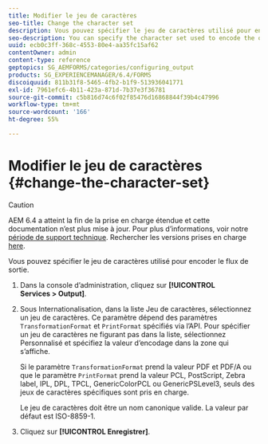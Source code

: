```yaml
---
title: Modifier le jeu de caractères
seo-title: Change the character set
description: Vous pouvez spécifier le jeu de caractères utilisé pour encoder le flux de sortie. Découvrez comment modifier le jeu de caractères.
seo-description: You can specify the character set used to encode the output stream. Learn how you can change the character set.
uuid: ecb0c3ff-368c-4553-80e4-aa35fc15af62
contentOwner: admin
content-type: reference
geptopics: SG_AEMFORMS/categories/configuring_output
products: SG_EXPERIENCEMANAGER/6.4/FORMS
discoiquuid: 811b31f8-5465-4fb2-b1f9-513936041771
exl-id: 7961efc6-4b11-423a-871d-7b37e3f36781
source-git-commit: c5b816d74c6f02f85476d16868844f39b4c47996
workflow-type: tm+mt
source-wordcount: '166'
ht-degree: 55%

---
```


# Modifier le jeu de caractères {#change-the-character-set}

>[!CAUTION]
>
>AEM 6.4 a atteint la fin de la prise en charge étendue et cette documentation n’est plus mise à jour. Pour plus d’informations, voir notre [période de support technique](https://helpx.adobe.com/fr/support/programs/eol-matrix.html). Rechercher les versions prises en charge [here](https://experienceleague.adobe.com/docs/?lang=fr).

Vous pouvez spécifier le jeu de caractères utilisé pour encoder le flux de sortie.

1. Dans la console d’administration, cliquez sur **[!UICONTROL Services > Output]**.
1. Sous Internationalisation, dans la liste Jeu de caractères, sélectionnez un jeu de caractères. Ce paramètre dépend des paramètres `TransformationFormat` et `PrintFormat` spécifiés via l’API. Pour spécifier un jeu de caractères ne figurant pas dans la liste, sélectionnez Personnalisé et spécifiez la valeur d’encodage dans la zone qui s’affiche.

   Si le paramètre `TransformationFormat` prend la valeur PDF et PDF/A ou que le paramètre `PrintFormat` prend la valeur PCL, PostScript, Zebra label, IPL, DPL, TPCL, GenericColorPCL ou GenericPSLevel3, seuls des jeux de caractères spécifiques sont pris en charge.

   Le jeu de caractères doit être un nom canonique valide. La valeur par défaut est ISO-8859-1.

1. Cliquez sur **[!UICONTROL Enregistrer]**.
